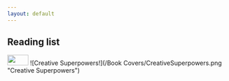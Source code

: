 ```yaml
---
layout: default
---
```


## Reading list 
<img src="https://github.com/laibamehnaz.github.io/Book Covers/CreativeSuperpowers.png" height="24" width="48">
![Creative Superpowers!](/Book Covers/CreativeSuperpowers.png "Creative Superpowers")
